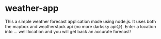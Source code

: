 # weather-app
 This a simple weather forecast application made using node.js. It uses both the mapbox and weatherstack api (no more darksky api😢). 
 Enter a location into ... well location and you will get back an accurate forecast!
